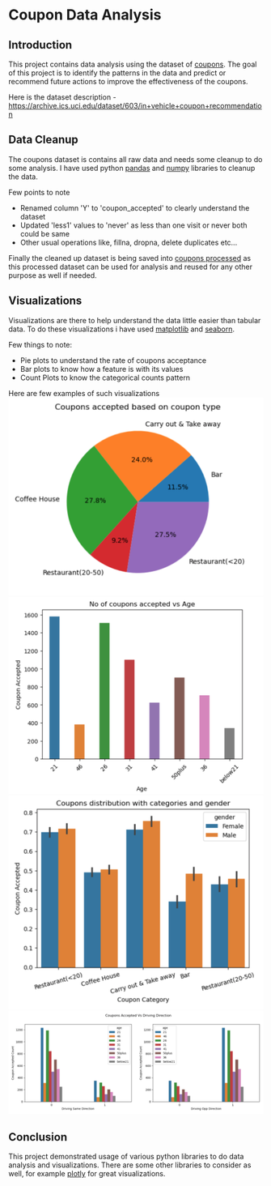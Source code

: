 # Coupon Data Analysis

## Introduction
   This project contains data analysis using the dataset of [coupons](data/coupons.csv). The goal of this project is to identify the patterns in the data and predict or recommend future actions to improve the effectiveness of the coupons.

   Here is the dataset description - https://archive.ics.uci.edu/dataset/603/in+vehicle+coupon+recommendation

## Data Cleanup
   The coupons dataset is contains all raw data and needs some cleanup to do some analysis. I have used python [pandas](https://pandas.pydata.org) and [numpy](https://numpy.org) libraries to cleanup the data.

   Few points to note
   * Renamed column 'Y' to 'coupon_accepted' to clearly understand the dataset
   * Updated 'less1' values to 'never' as less than one visit or never both could be same
   * Other usual operations like, fillna, dropna, delete duplicates etc...

   Finally the cleaned up dataset is being saved into [coupons processed](data/coupons_processed.csv) as this processed dataset can be used for analysis and reused for any other purpose as well if needed.

## Visualizations
   Visualizations are there to help understand the data little easier than tabular data. To do these visualizations i have used [matplotlib](https://matplotlib.org) and [seaborn](https://seaborn.pydata.org).

   Few things to note:
   * Pie plots to understand the rate of coupons acceptance
   * Bar plots to know how a feature is with its values
   * Count Plots to know the categorical counts pattern

   Here are few examples of such visualizations
    ![](images/accepted_coupon.png)
    ![](images/accepted_age.png)
    ![](images/accepted_gender.png)
    ![](images/driving.png)
  
## Conclusion
   This project demonstrated usage of various python libraries to do data analysis and visualizations. There are some other libraries to consider as well, for example [plotly](https://plotly.com/python/) for great visualizations.